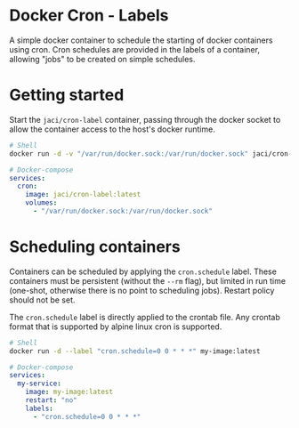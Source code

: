 Docker Cron - Labels
====

A simple docker container to schedule the starting of docker containers using cron. Cron schedules are provided in the labels of a container, allowing "jobs" to be created on simple schedules.

# Getting started
Start the `jaci/cron-label` container, passing through the docker socket to allow the container access to the host's docker runtime.

```sh
# Shell
docker run -d -v "/var/run/docker.sock:/var/run/docker.sock" jaci/cron-label:latest
```

```yaml
# Docker-compose
services:
  cron:
    image: jaci/cron-label:latest
    volumes:
      - "/var/run/docker.sock:/var/run/docker.sock"
```

# Scheduling containers
Containers can be scheduled by applying the `cron.schedule` label. These containers must be persistent (without the `--rm` flag), but limited in run time (one-shot, otherwise there is no point to scheduling jobs). Restart policy should not be set.

The `cron.schedule` label is directly applied to the crontab file. Any crontab format that is supported by alpine linux cron is supported.

```sh
# Shell
docker run -d --label "cron.schedule=0 0 * * *" my-image:latest
```

```yaml
# Docker-compose
services:
  my-service:
    image: my-image:latest
    restart: "no"
    labels:
      - "cron.schedule=0 0 * * *"
```